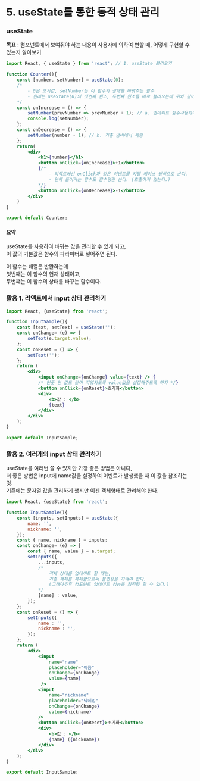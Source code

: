 # 5. useState를 통한 동적 상태 관리

### useState

**목표** : 컴포넌트에서 보여줘야 하는 내용이 사용자에 의하여 변할 때, 어떻게 구현할 수 있는지 알아보기

```jsx
import React, { useState } from 'react'; // 1. useState 불러오기

function Counter(){
    const [number, setNumber] = useState(0);
    /* 
        - 0은 초기값, setNumber는 이 함수의 상태를 바꿔주는 함수
        - 원래는 useState(0)의 첫번째 원소, 두번쨰 원소를 따로 불러오는데 위와 같이 배열 비구조화 할당(구조분해)으로 하면 편하다.
    */
    const onIncrease = () => {
        setNumber(prevNumber => prevNumber + 1); // a. 업데이트 함수사용하여 세팅
        console.log(setNumber);
    };
    const onDecrease = () => {
        setNumber(number - 1); // b. 기존 넘버에서 세팅
    };
    return(
        <div>
            <h1>{number}</h1>
            <button onClick={onIncrease}>+1</button>
            {/*
                - 리액트에선 onClick과 같은 이벤트를 카멜 케이스 방식으로 쓴다.
                - 안에 들어가는 함수도 함수명만 쓴다. (호출하지 않는다.)
            */}
            <button onClick={onDecrease}>-1</button>
        </div>
    )
}

export default Counter;
```

#### 요약

useState를 사용하여 바뀌는 값을 관리할 수 있게 되고,  
이 값의 기본값은 함수의 파라미터로 넣어주면 된다. 

이 함수는 배열은 반환하는데  
첫번째는 이 함수의 현재 상태이고,  
두번쨰는 이 함수의 상태를 바꾸는 함수이다.

### 활용 1. 리액트에서 input 상태 관리하기

```jsx
import React, {useState} from 'react';

function InputSample(){
    const [text, setText] = useState('');
    const onChange= (e) => {
        setText(e.target.value);
    };
    const onReset = () => {
        setText('');
    };
    return (
        <div>
            <input onChange={onChange} value={text} /> {
            /* 인풋 안 값도 같이 지워지도록 value값을 설정해주도록 하자 */}
            <button onClick={onReset}>초기화</button>
            <div>
                <b>값 : </b>
                {text}
            </div>
        </div>
    );
}

export default InputSample;
```

### 활용 2. 여러개의 input 상태 관리하기

useState를 여러번 쓸 수 있지만 가장 좋은 방법은 아니다,  
더 좋은 방법은 input에 name값을 설정하여 이벤트가 발생했을 때 이 값을 참조하는 것.  
기존에는 문자열 값을 관리하게 했지만 이젠 객체형태로 관리해야 한다.

```jsx
import React, {useState} from 'react';

function InputSample(){
    const [inputs, setInputs] = useState({
        name: '',
        nickname: '',
    });
    const { name, nickname } = inputs;
    const onChange= (e) => {
        const { name, value } = e.target;
        setInputs({
            ...inputs, 
            /*
                객체 상태를 업데이트 할 떄는, 
                기존 객체를 복제함으로써 불변성을 지켜야 한다. 
                (그래야추후 컴포넌트 업데이트 성능을 최적화 할 수 있다.)
            */
            [name] : value,
        });
    };
    const onReset = () => {
        setInputs({
            name : '',
            nickname : '',
        });
    };
    return (
        <div>
            <input 
                name="name" 
                placeholder="이름" 
                onChange={onChange} 
                value={name}
             />
            <input 
                name="nickname" 
                placeholder="닉네임" 
                onChange={onChange} 
                value={nickname} 
            />
            <button onClick={onReset}>초기화</button>
            <div>
                <b>값 : </b>
                {name} ({nickname})
            </div>
        </div>
    );
}

export default InputSample;
```

